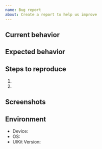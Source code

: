 ```yaml
---
name: Bug report
about: Create a report to help us improve
---
```


## Current behavior


## Expected behavior


## Steps to reproduce
1.
2.

## Screenshots
<!-- remove if N/A -->


## Environment
- Device:
- OS:
- UIKit Version:
